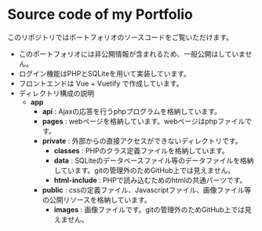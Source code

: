 # Source code of my Portfolio

このリポジトリではポートフォリオのソースコードをご覧いただけます。

- このポートフォリオには非公開情報が含まれるため、一般公開はしていません。
- ログイン機能はPHPとSQLiteを用いて実装しています。
- フロントエンドは Vue + Vuetify で作成しています。
- ディレクトリ構成の説明
  - **app**
    - **api** : Ajaxの応答を行うphpプログラムを格納しています。
    - **pages** : webページを格納しています。webページはphpファイルです。
    - **private** : 外部からの直接アクセスができないディレクトリです。
      - **classes** : PHPのクラス定義ファイルを格納しています。
      - **data** : SQLiteのデータベースファイル等のデータファイルを格納しています。gitの管理外のためGitHub上では見えません。
      - **html-include** : PHPで読み込むためのhtmlの共通パーツです。
    - **public** : cssの定義ファイル、Javascriptファイル、画像ファイル等の公開リソースを格納しています。
      - **images** : 画像ファイルです。gitの管理外のためGitHub上では見えません。

